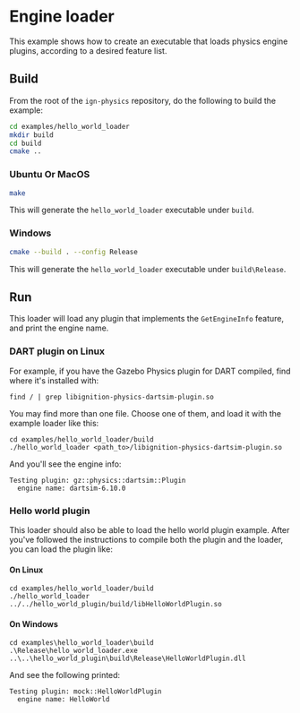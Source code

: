 # Engine loader

This example shows how to create an executable that loads physics engine
plugins, according to a desired feature list.

## Build

From the root of the `ign-physics` repository, do the following to build the example:

```bash
cd examples/hello_world_loader
mkdir build
cd build
cmake ..
```

### Ubuntu Or MacOS

```bash
make
```

This will generate the `hello_world_loader` executable under `build`.

### Windows

```bash
cmake --build . --config Release
```

This will generate the `hello_world_loader` executable under `build\Release`.

## Run

This loader will load any plugin that implements the `GetEngineInfo` feature,
and print the engine name.

### DART plugin on Linux

For example, if you have the Gazebo Physics plugin for DART compiled, find
where it's installed with:

~~~
find / | grep libignition-physics-dartsim-plugin.so
~~~

You may find more than one file. Choose one of them, and load it with
the example loader like this:

~~~
cd examples/hello_world_loader/build
./hello_world_loader <path_to>/libignition-physics-dartsim-plugin.so
~~~

And you'll see the engine info:

~~~
Testing plugin: gz::physics::dartsim::Plugin
  engine name: dartsim-6.10.0
~~~

### Hello world plugin

This loader should also be able to load the hello world plugin example.
After you've followed the instructions to compile both the plugin and the
loader, you can load the plugin like:

#### On Linux

~~~
cd examples/hello_world_loader/build
./hello_world_loader ../../hello_world_plugin/build/libHelloWorldPlugin.so
~~~

#### On Windows

~~~
cd examples\hello_world_loader\build
.\Release\hello_world_loader.exe ..\..\hello_world_plugin\build\Release\HelloWorldPlugin.dll
~~~

And see the following printed:

~~~
Testing plugin: mock::HelloWorldPlugin
  engine name: HelloWorld
~~~

